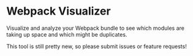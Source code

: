 # Webpack Visualizer
Visualize and analyze your Webpack bundle to see which modules are taking up space and which might be duplicates.

This tool is still pretty new, so please submit issues or feature requests!
